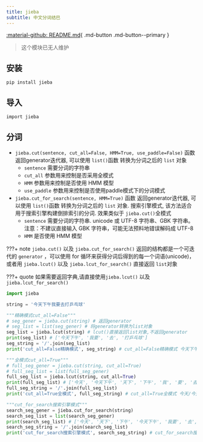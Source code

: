 ```yaml
---
title: jieba
subtitle: 中文分词结巴
---
```


[:material-github: README.md](https://github.com/fxsjy/jieba){ .md-button .md-button--primary }

> 这个模块已无人维护

## 安装

    pip install jieba

## 导入

    import jieba

## 分词

- `jieba.cut(sentence, cut_all=False, HMM=True, use_paddle=False)` 函数 返回generator迭代器, 可以使用 `list()`函数 转换为分词之后的 `list` 对象
    - `sentence` 需要分词的字符串
    - `cut_all` 参数用来控制是否采用全模式
    - `HMM` 参数用来控制是否使用 HMM 模型
    - `use_paddle` 参数用来控制是否使用paddle模式下的分词模式
- `jieba.cut_for_search(sentence, HMM=True)` 函数 返回generator迭代器, 可以使用 `list()`函数 转换为分词之后的 `list` 对象. 搜索引擎模式, 该方法适合用于搜索引擎构建倒排索引的分词. 效果类似于 `jieba.cut()`全模式
    - `sentence` 需要分词的字符串. unicode 或 UTF-8 字符串、GBK 字符串。注意：不建议直接输入 GBK 字符串，可能无法预料地错误解码成 UTF-8
    - `HMM` 是否使用 HMM 模型        

???+ note
    `jieba.cut()` 以及 `jieba.cut_for_search()` 返回的结构都是一个可迭代的 `generator` ，可以使用 for 循环来获得分词后得到的每一个词语(unicode)，或者用 `jieba.lcut()` 以及 `jieba.lcut_for_search()` 直接返回 `list`对象

???+ quote
    如果需要返回字典,请直接使用`jieba.lcut()` 以及 `jieba.lcut_for_search()`


```py
import jieba

string = '今天下午我要去打乒乓球'

"""精确模式cut_all=False"""
# seg_gener = jieba.cut(string) # 返回generator
# seg_list = list(seg_gener) # 将generator转换为list对象
seg_list = jieba.lcut(string) # lcut()直接返回list对象,不返回generator
print(seg_list) # ['今天下午', '我要', '去', '打乒乓球']
seg_string = '/'.join(seg_list)
print('cut_all=False精确模式', seg_string) # cut_all=False精确模式 今天下午/我要/去/打乒乓球

"""全模式cut_all=True"""
# full_seg_gener = jieba.cut(string, cut_all=True)
# full_seg_list = list(full_seg_gener)
full_seg_list = jieba.lcut(string, cut_all=True)
print(full_seg_list) # ['今天', '今天下午', '天下', '下午', '我', '要', '去', '打乒乓球', '乒乓', '乒乓球']
full_seg_string = '/'.join(full_seg_list)
print('cut_all=True全模式', full_seg_string) # cut_all=True全模式 今天/今天下午/天下/下午/我/要/去/打乒乓球/乒乓/乒乓球

"""cut_for_search搜索引擎模式"""
search_seg_gener = jieba.cut_for_search(string)
search_seg_list = list(search_seg_gener)
print(search_seg_list) # ['今天', '天下', '下午', '今天下午', '我要', '去', '乒乓', '乒乓球', '打乒乓球']
search_seg_string = '/'.join(search_seg_list)
print('cut_for_search搜索引擎模式', search_seg_string) # cut_for_search搜索引擎模式 今天/天下/下午/今天下午/我要/去/乒乓/乒乓球/打乒乓球
```
